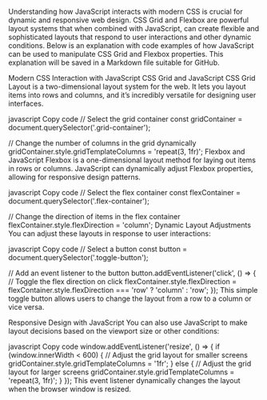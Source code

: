 Understanding how JavaScript interacts with modern CSS is crucial for dynamic and responsive web design. CSS Grid and Flexbox are powerful layout systems that when combined with JavaScript, can create flexible and sophisticated layouts that respond to user interactions and other dynamic conditions. Below is an explanation with code examples of how JavaScript can be used to manipulate CSS Grid and Flexbox properties. This explanation will be saved in a Markdown file suitable for GitHub.

Modern CSS Interaction with JavaScript
CSS Grid and JavaScript
CSS Grid Layout is a two-dimensional layout system for the web. It lets you layout items into rows and columns, and it’s incredibly versatile for designing user interfaces.

javascript
Copy code
// Select the grid container
const gridContainer = document.querySelector('.grid-container');

// Change the number of columns in the grid dynamically
gridContainer.style.gridTemplateColumns = 'repeat(3, 1fr)';
Flexbox and JavaScript
Flexbox is a one-dimensional layout method for laying out items in rows or columns. JavaScript can dynamically adjust Flexbox properties, allowing for responsive design patterns.

javascript
Copy code
// Select the flex container
const flexContainer = document.querySelector('.flex-container');

// Change the direction of items in the flex container
flexContainer.style.flexDirection = 'column';
Dynamic Layout Adjustments
You can adjust these layouts in response to user interactions:

javascript
Copy code
// Select a button
const button = document.querySelector('.toggle-button');

// Add an event listener to the button
button.addEventListener('click', () => {
  // Toggle the flex direction on click
  flexContainer.style.flexDirection = 
    flexContainer.style.flexDirection === 'row' ? 'column' : 'row';
});
This simple toggle button allows users to change the layout from a row to a column or vice versa.

Responsive Design with JavaScript
You can also use JavaScript to make layout decisions based on the viewport size or other conditions:

javascript
Copy code
window.addEventListener('resize', () => {
  if (window.innerWidth < 600) {
    // Adjust the grid layout for smaller screens
    gridContainer.style.gridTemplateColumns = '1fr';
  } else {
    // Adjust the grid layout for larger screens
    gridContainer.style.gridTemplateColumns = 'repeat(3, 1fr)';
  }
});
This event listener dynamically changes the layout when the browser window is resized.

